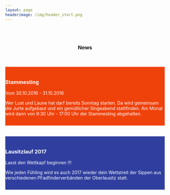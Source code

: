 ```yaml
---
layout: page
headerimage: /img/header_start.png
---
```

<br>
<br>
<center><h3> News </h3></center>
<br>
<br>
<div class="row" style="background: #EF420A; cursor: pointer; color: #fff; padding-top: 15px; padding-bottom: 15px;" onclick="window.location.href = '/veranstaltungen/20161030-ting/'">
    <div class="col-md-5 col-md-offset-1">
        <h3>Stammesting</h3>
        <p>
            Vom 30.10.2016 - 31.10.2016
        </p>
            <p>
Wer Lust und Laune hat darf bereits Sonntag starten. Da wird gemeinsam die Jurte aufgebaut und ein gemütlicher Singeabend stattfinden. Am Monat wird dann von 9:30 Uhr - 17:00 Uhr der Stammesting abgehalten. 
            </p>
    </div>    
</div>

<br>
<br>

<div class="row" style="background: #303F9F; cursor: pointer; color: #fff; padding-top: 15px; padding-bottom: 15px;" onclick="window.location.href = '/veranstaltungen/20170506-lausitzlauf/'">
    <div class="col-md-10 col-md-offset-1">
        <h3>Lausitzlauf 2017</h3>
        <p>
           Lasst den Wettkapf beginnen !!!
        </p>
            <p>
                Wie jeden Fühling wird es auch 2017 wieder dein Wettstreit der Sippen aus verschiedenen PFadfinderverbänden der Oberlausitz statt.
            </p>
    </div>
</div>

